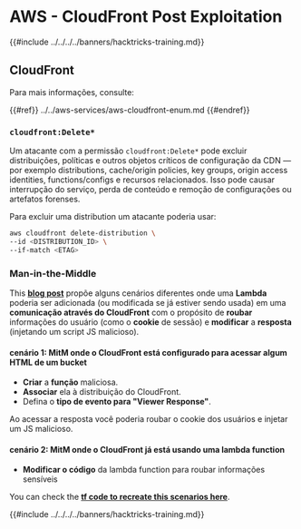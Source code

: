 # AWS - CloudFront Post Exploitation

{{#include ../../../../banners/hacktricks-training.md}}

## CloudFront

Para mais informações, consulte:

{{#ref}}
../../aws-services/aws-cloudfront-enum.md
{{#endref}}

### `cloudfront:Delete*`
Um atacante com a permissão `cloudfront:Delete*` pode excluir distribuições, políticas e outros objetos críticos de configuração da CDN — por exemplo distributions, cache/origin policies, key groups, origin access identities, functions/configs e recursos relacionados. Isso pode causar interrupção do serviço, perda de conteúdo e remoção de configurações ou artefatos forenses.

Para excluir uma distribution um atacante poderia usar:
```bash
aws cloudfront delete-distribution \
--id <DISTRIBUTION_ID> \
--if-match <ETAG>
```
### Man-in-the-Middle

This [**blog post**](https://medium.com/@adan.alvarez/how-attackers-can-misuse-aws-cloudfront-access-to-make-it-rain-cookies-acf9ce87541c) propõe alguns cenários diferentes onde uma **Lambda** poderia ser adicionada (ou modificada se já estiver sendo usada) em uma **comunicação através do CloudFront** com o propósito de **roubar** informações do usuário (como o **cookie** de sessão) e **modificar** a **resposta** (injetando um script JS malicioso).

#### cenário 1: MitM onde o CloudFront está configurado para acessar algum HTML de um bucket

- **Criar** a **função** maliciosa.
- **Associar** ela à distribuição do CloudFront.
- Defina o **tipo de evento para "Viewer Response"**.

Ao acessar a resposta você poderia roubar o cookie dos usuários e injetar um JS malicioso.

#### cenário 2: MitM onde o CloudFront já está usando uma lambda function

- **Modificar o código** da lambda function para roubar informações sensíveis

You can check the [**tf code to recreate this scenarios here**](https://github.com/adanalvarez/AWS-Attack-Scenarios/tree/main).

{{#include ../../../../banners/hacktricks-training.md}}
